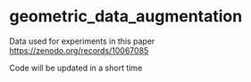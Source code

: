 # geometric_data_augmentation
Data used for experiments in this paper 
https://zenodo.org/records/10067085

Code will be updated in a short time
